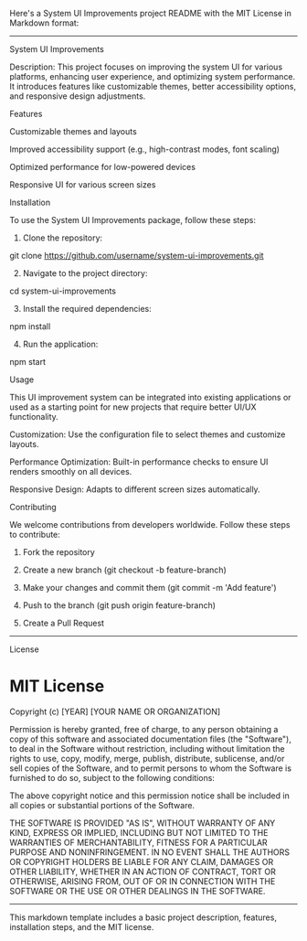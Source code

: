 Here's a System UI Improvements project README with the MIT License in Markdown format:


---

System UI Improvements

Description:
This project focuses on improving the system UI for various platforms, enhancing user experience, and optimizing system performance. It introduces features like customizable themes, better accessibility options, and responsive design adjustments.

Features

Customizable themes and layouts

Improved accessibility support (e.g., high-contrast modes, font scaling)

Optimized performance for low-powered devices

Responsive UI for various screen sizes


Installation

To use the System UI Improvements package, follow these steps:

1. Clone the repository:

git clone https://github.com/username/system-ui-improvements.git


2. Navigate to the project directory:

cd system-ui-improvements


3. Install the required dependencies:

npm install


4. Run the application:

npm start



Usage

This UI improvement system can be integrated into existing applications or used as a starting point for new projects that require better UI/UX functionality.

Customization: Use the configuration file to select themes and customize layouts.

Performance Optimization: Built-in performance checks to ensure UI renders smoothly on all devices.

Responsive Design: Adapts to different screen sizes automatically.


Contributing

We welcome contributions from developers worldwide. Follow these steps to contribute:

1. Fork the repository


2. Create a new branch (git checkout -b feature-branch)


3. Make your changes and commit them (git commit -m 'Add feature')


4. Push to the branch (git push origin feature-branch)


5. Create a Pull Request




---

License

# MIT License

Copyright (c) [YEAR] [YOUR NAME OR ORGANIZATION]

Permission is hereby granted, free of charge, to any person obtaining a copy
of this software and associated documentation files (the "Software"), to deal
in the Software without restriction, including without limitation the rights
to use, copy, modify, merge, publish, distribute, sublicense, and/or sell
copies of the Software, and to permit persons to whom the Software is
furnished to do so, subject to the following conditions:

The above copyright notice and this permission notice shall be included in all
copies or substantial portions of the Software.

THE SOFTWARE IS PROVIDED "AS IS", WITHOUT WARRANTY OF ANY KIND, EXPRESS OR
IMPLIED, INCLUDING BUT NOT LIMITED TO THE WARRANTIES OF MERCHANTABILITY,
FITNESS FOR A PARTICULAR PURPOSE AND NONINFRINGEMENT. IN NO EVENT SHALL THE
AUTHORS OR COPYRIGHT HOLDERS BE LIABLE FOR ANY CLAIM, DAMAGES OR OTHER
LIABILITY, WHETHER IN AN ACTION OF CONTRACT, TORT OR OTHERWISE, ARISING FROM,
OUT OF OR IN CONNECTION WITH THE SOFTWARE OR THE USE OR OTHER DEALINGS IN THE
SOFTWARE.


---

This markdown template includes a basic project description, features, installation steps, and the MIT license.

